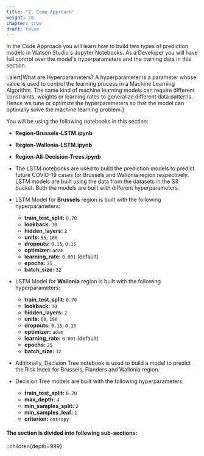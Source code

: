 ```yaml
---
title: "2. Code Approach"
weight: 20
chapter: true
draft: false
---
```


In the Code Approach you will learn how to build two types of prediction models in Watson Studio's Jupyter Notebooks. As a Developer you will have full control over the model's hyperparameters and the training data in this section.

::alert[What are Hyperparameters? A hyperparameter is a parameter whose value is used to control the learning process in a Machine Learning Algorithm. The same kind of machine learning models can require different constraints, weights or learning rates to generalize different data patterns. Hence we tune or optimize the hyperparameters so that the model can optimally solve the machine learning problem.]

You will be using the following notebooks in this section:

- **Region-Brussels-LSTM.ipynb**
- **Region-Wallonia-LSTM.ipynb**
- **Region-All-Decision-Trees.ipynb**

- The LSTM notebooks are used to build the prediction models to predict future COVID-19 cases for Brussels and Wallonia region respectively. LSTM models are built using the data from the datasets in the S3 bucket. Both the models are built with different hyperparameters.

- LSTM Model for **Brussels** region is built with the following hyperparameters:
  - **train_test_split:** `0.70`
  - **lookback:** `30`
  - **hidden_layers:** `2`
  - **units:** `55`, `100`
  - **dropouts:** `0.15`, `0.15`
  - **optimizer:** `adam`
  - **learning_rate:** `0.001` (default)
  - **epochs:** `25`
  - **batch_size:** `32`

- LSTM Model for **Wallonia** region is built with the following hyperparameters:
  - **train_test_split:** `0.70`
  - **lookback:** `30`
  - **hidden_layers:** `2`
  - **units:** `60`, `100`
  - **dropouts:** `0.15`, `0.15`
  - **optimizer:** `adam`
  - **learning_rate:** `0.001` (default)
  - **epochs:** `25`
  - **batch_size:** `32`

- Aditionally, Decision Tree notebook is used to build a model to predict the Risk Index for Brussels, Flanders and Wallonia region.

- Decision Tree models are built with the following hyperparameters:
  - **train_test_split:** `0.70`
  - **max_depth:** `4`
  - **min_samples_split:** `2`
  - **min_samples_leaf:** `1`
  - **criterion:** `entropy`

#### The section is divided into following sub-sections:

::children{depth=999}
